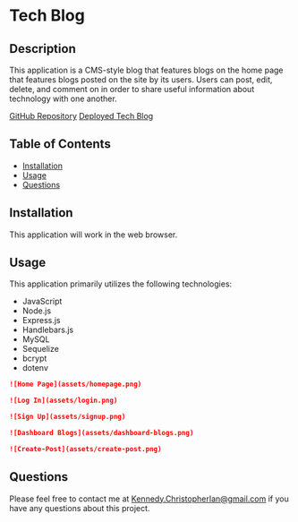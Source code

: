 # Tech Blog

## Description

This application is a CMS-style blog that features blogs on the home page that features blogs posted on the site by its users. Users can post, edit, delete, and comment on in order to share useful information about technology with one another. 

[GitHub Repository](https://github.com/cikennedy/tech-blog)
[Deployed Tech Blog](https://salty-castle-29275.herokuapp.com/)

## Table of Contents

* [Installation](#installation)
* [Usage](#usage)
* [Questions](#questions)

## Installation

This application will work in the web browser.  

## Usage 

This application primarily utilizes the following technologies: 

* JavaScript
* Node.js
* Express.js
* Handlebars.js
* MySQL
* Sequelize 
* bcrypt 
* dotenv


```md
![Home Page](assets/homepage.png)

```

```md
![Log In](assets/login.png)

```

```md
![Sign Up](assets/signup.png)

```

```md
![Dashboard Blogs](assets/dashboard-blogs.png)

```

```md
![Create-Post](assets/create-post.png)

```

## Questions

Please feel free to contact me at [Kennedy.ChristopherIan@gmail.com](mailto:kennedy.christopherian@gmail.com) if you have any questions about this project. 